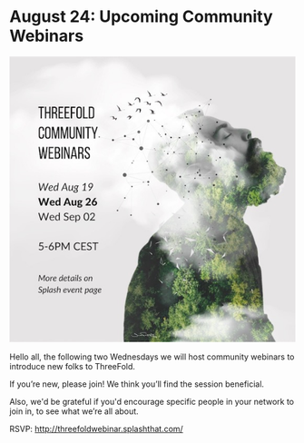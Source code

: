 # August 24: Upcoming Community Webinars

![](img/tfwebinars.jpeg)

Hello all, the following two Wednesdays we will host community webinars to introduce new folks to ThreeFold.

If you’re new, please join! We think you’ll find the session beneficial.

Also, we'd be grateful if you'd encourage specific people in your network to join in, to see what we’re all about.

RSVP: http://threefoldwebinar.splashthat.com/
